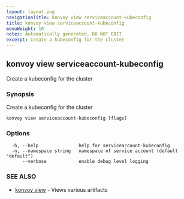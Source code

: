 ```yaml
---
layout: layout.pug
navigationTitle: konvoy view serviceaccount-kubeconfig
title: konvoy view serviceaccount-kubeconfig
menuWeight: 10
notes: Automatically generated, DO NOT EDIT
excerpt: Create a kubeconfig for the cluster
---
```


## konvoy view serviceaccount-kubeconfig

Create a kubeconfig for the cluster

### Synopsis

Create a kubeconfig for the cluster

```
konvoy view serviceaccount-kubeconfig [flags]
```

### Options

```
  -h, --help               help for serviceaccount-kubeconfig
  -n, --namespace string   namespace of service account (default "default")
      --verbose            enable debug level logging
```

### SEE ALSO

* [konvoy view](../)	 - Views various artifacts

